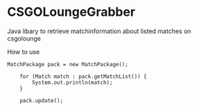 # CSGOLoungeGrabber
Java libary to retrieve matchinformation about listed matches on csgolounge

How to use 


	MatchPackage pack = new MatchPackage();

		for (Match match : pack.getMatchList()) {
			System.out.println(match);
		}
		
		pack.update();

